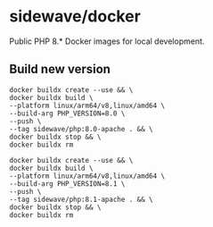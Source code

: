 # sidewave/docker

Public PHP 8.* Docker images for local development.

## Build new version
```shell
docker buildx create --use && \
docker buildx build \
--platform linux/arm64/v8,linux/amd64 \
--build-arg PHP_VERSION=8.0 \
--push \
--tag sidewave/php:8.0-apache . && \
docker buildx stop && \
docker buildx rm

docker buildx create --use && \
docker buildx build \
--platform linux/arm64/v8,linux/amd64 \
--build-arg PHP_VERSION=8.1 \
--push \
--tag sidewave/php:8.1-apache . && \
docker buildx stop && \
docker buildx rm
```
